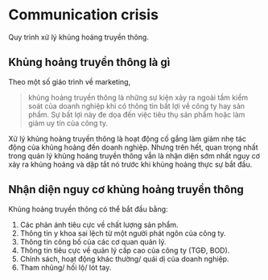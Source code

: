 # Communication crisis
Quy trình xử lý khủng hoảng truyền thông.

## Khủng hoảng truyền thông là gì
Theo một số giáo trình về marketing, 
> khủng hoảng truyền thông là những sự kiện xảy ra ngoài tầm kiểm soát của doanh nghiệp khi có thông tin bất lợi về công ty hay sản phẩm. Sự bất lợi này đe dọa đến việc tiêu thụ sản phẩm hoặc làm giảm uy tín của công ty.

Xử lý khủng hoảng truyền thông là hoạt động cố gắng làm giảm nhẹ tác động của khủng hoảng đến doanh nghiệp. Nhưng trên hết, quan trọng nhất trong quản lý khủng hoảng truyền thông vẫn là nhận diện sớm nhất nguy cơ xảy ra khủng hoảng và dập tắt nó trước khi khủng hoảng thực sự bắt đầu.

## Nhận diện nguy cơ khủng hoảng truyền thông
Khủng hoảng truyền thông có thể bắt đầu bằng:
1. Các phản ánh tiêu cực về chất lượng sản phẩm.
2. Thông tin y khoa sai lệch từ một người phát ngôn của công ty.
3. Thông tin công bố của các cơ quan quản lý.
4. Thông tin tiêu cực về quản lý cấp cao của công ty (TGĐ, BOD).
5. Chính sách, hoạt động khác thường/ quái dị của doanh nghiệp.
6. Tham nhũng/ hối lộ/ lót tay.